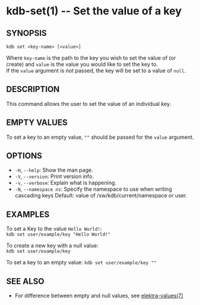 kdb-set(1) -- Set the value of a key
====================================

## SYNOPSIS

`kdb set <key-name> [<value>]`  

Where `key-name` is the path to the key you wish to set the value of (or create) and `value` is the value you would like to set the key to.  
If the `value` argument is not passed, the key will be set to a value of `null`.  

## DESCRIPTION

This command allows the user to set the value of an individual key.

## EMPTY VALUES

To set a key to an empty value, `""` should be passed for the `value` argument.

## OPTIONS

- `-H`, `--help`:
  Show the man page.
- `-V`, `--version`:
  Print version info.
- `-v`, `--verbose`:
  Explain what is happening.
- `-N`, `--namespace ns`:
  Specify the namespace to use when writing cascading keys
  Default: value of /sw/kdb/current/namespace or user.

## EXAMPLES

To set a Key to the value `Hello World!`:  
	`kdb set user/example/key "Hello World!"`  

To create a new key with a null value:  
	`kdb set user/example/key`  

To set a key to an empty value:
	`kdb set user/example/key ""`

## SEE ALSO

- For difference between empty and null values, see [elektra-values(7)](elektra-values.md)

